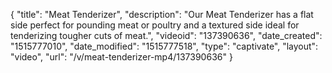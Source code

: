 {
    "title": "Meat Tenderizer",
    "description": "Our Meat Tenderizer has a flat side perfect for pounding meat or poultry and a textured side ideal for tenderizing tougher cuts of meat.",
    "videoid": "137390636",
    "date_created": "1515777010",
    "date_modified": "1515777518",
    "type": "captivate",
    "layout": "video",
    "url": "\/v\/meat-tenderizer-mp4\/137390636"
}